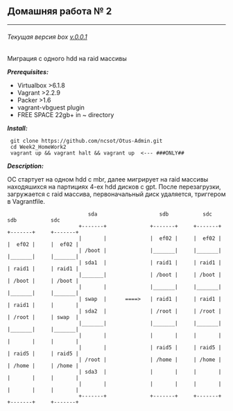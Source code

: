 ## Домашняя работа № 2
______________________
###### Текущая версия box [v.0.0.1](CHANGELOG.md)
Миграция с одного hdd на raid массивы

***Prerequisites:***
- Virtualbox >6.1.8
- Vagrant >2.2.9
- Packer >1.6
- vagrant-vbguest plugin
- FREE SPACE 22gb+ in ~ directory

***Install:***
```
 git clone https://github.com/ncsot/Otus-Admin.git
 cd Week2_HomeWork2
 vagrant up && vagrant halt && vagrant up  <--- ###ONLY##
```
***Description:***
 
 ОС стартует на одном hdd c mbr, далее мигрирует на raid массивы находяшихся на партициях 4-ех hdd дисков c gpt. После перезагрузки, загружается с raid массива, первоначальный диск удаляется, триггером в Vagrantfile.
 ```` <!-- language: lang-none -->
                           sda                    sdb           sdc          sdb           sdc
                        +-------+              +-------+     +-------+    +-------+     +-------+ 
                        |       |              |  ef02 |     |  ef02 |    |  ef02 |     |  ef02 |
                        | /boot |              |_______|     |_______|    |_______|     |_______|
                        | sda1  |              | raid1 |     | raid1 |    | raid1 |     | raid1 |  
                        |_______|              | /boot |     | /boot |    | /boot |     | /boot |
                        |       |              |_______|     |_______|    |_______|     |_______| 
                        | swap  |      ====>   | raid1 |     | raid1 |    | raid1 |     |       |
                        | sda2  |              | /root |     | /root |    | /root |     | swap  |
                        |_______|              |_______|     |_______|    |_______|     |_______|  
                        |       |              |       |     |       |    |       |     |       | 
                        |       |              | raid5 |     | raid5 |    | raid5 |     | raid5 | 
                        | /root |              | /home |     | /home |    | /home |     | /home |
                        | sda3  |              |       |     |       |    |       |     |       |
                        |       |              |       |     |       |    |       |     |       | 
                        +-------+              +-------+     +-------+    +-------+     +-------+ 

````